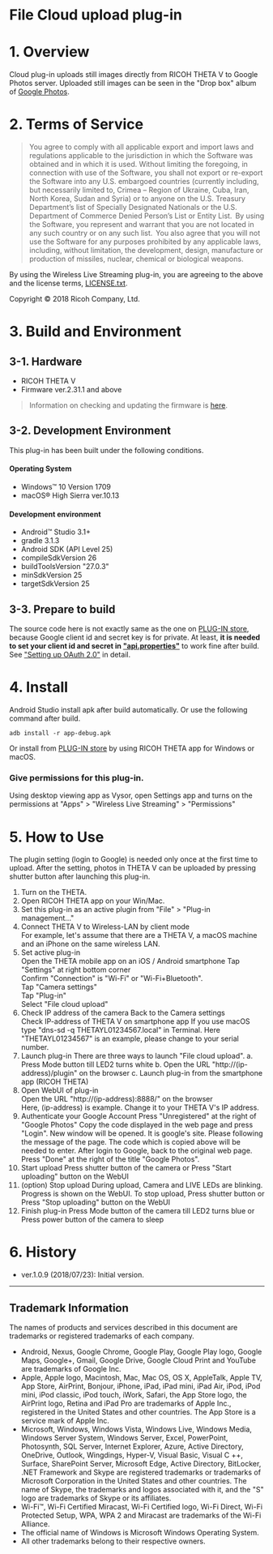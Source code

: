 # File Cloud upload plug-in

# 1. Overview
Cloud plug-in uploads still images directly from RICOH THETA V to Google Photos server.
Uploaded still images can be seen in the "Drop box" album of [Google Photos](https://photos.google.com/).

# 2. Terms of Service

> You agree to comply with all applicable export and import laws and regulations applicable to the jurisdiction in which the Software was obtained and in which it is used. Without limiting the foregoing, in connection with use of the Software, you shall not export or re-export the Software  into any U.S. embargoed countries (currently including, but necessarily limited to, Crimea – Region of Ukraine, Cuba, Iran, North Korea, Sudan and Syria) or  to anyone on the U.S. Treasury Department’s list of Specially Designated Nationals or the U.S. Department of Commerce Denied Person’s List or Entity List.  By using the Software, you represent and warrant that you are not located in any such country or on any such list.  You also agree that you will not use the Software for any purposes prohibited by any applicable laws, including, without limitation, the development, design, manufacture or production of missiles, nuclear, chemical or biological weapons.

By using the Wireless Live Streaming plug-in, you are agreeing to the above and the license terms, [LICENSE.txt](LICENSE.txt).

Copyright &copy; 2018 Ricoh Company, Ltd.

# 3. Build and Environment

## 3-1. Hardware

* RICOH THETA V
* Firmware ver.2.31.1 and above

> Information on checking and updating the firmware is [here](https://theta360.com/en/support/manual/v/content/pc/pc_09.html).

## 3-2.  Development Environment

This plug-in has been built under the following conditions.

#### Operating System

* Windows&trade; 10 Version 1709
* macOS&reg; High Sierra ver.10.13

#### Development environment

* Android&trade; Studio 3.1+
* gradle 3.1.3
* Android SDK (API Level 25)
* compileSdkVersion 26
* buildToolsVersion "27.0.3"
* minSdkVersion 25
* targetSdkVersion 25

## 3-3.  Prepare to build

The source code here is not exactly same as the one on [PLUG-IN store](https://pluginstore.theta360.com/plugins/com.theta360.cloudupload/), because Google client id and secret key is for private.
At least, **it is needed to set your client id and secret in ["api.properties"](https://github.com/ricohapi/theta-cloud-upload-plugin/blob/master/app/src/main/assets/api.properties)** to work fine after build.
See ["Setting up OAuth 2.0"](https://support.google.com/cloud/answer/6158849) in detail.

# 4. Install
Android Studio install apk after build automatically. Or use the following command after build.

```
adb install -r app-debug.apk
```

Or install from [PLUG-IN store](https://pluginstore.theta360.com/plugins/com.theta360.cloudupload/) by using RICOH THETA app for Windows or macOS.

### Give permissions for this plug-in.

Using desktop viewing app as Vysor, open Settings app and turns on the permissions at "Apps" > "Wireless Live Streaming" > "Permissions"

# 5. How to Use
The plugin setting (login to Google) is needed only once at the first time to upload.
After the setting, photos in THETA V can be uploaded by pressing shutter button after launching this plug-in.


1. Turn on the THETA.
2. Open RICOH THETA app on your Win/Mac.
3. Set this plug-in as an active plugin from "File" > "Plug-in management..."
4. Connect THETA V to Wireless-LAN by client mode  
   For example, let's assume that there are a THETA V, a macOS machine and an iPhone on the same wireless LAN.  
5. Set active plug-in  
   Open the THETA mobile app on an iOS / Android smartphone
   Tap "Settings" at right bottom corner  
   Confirm "Connection" is "Wi-Fi" or "Wi-Fi+Bluetooth".  
   Tap "Camera settings"  
   Tap "Plug-in"  
   Select "File cloud upload"  
6. Check IP address of the camera
   Back to the Camera settings  
   Check IP-address of THETA V on smartphone app
   If you use macOS type "dns-sd -q THETAYL01234567.local" in Terminal. Here "THETAYL01234567" is an example, please change to your serial number.
7. Launch plug-in
   There are three ways to launch "File cloud upload".
   a. Press Mode button till LED2 turns white
   b. Open the URL "http://(ip-address)/plugin" on the browser
   c. Launch plug-in from the smartphone app (RICOH THETA)
8. Open WebUI of plug-in  
    Open the URL "http://(ip-address):8888/" on the browser   
    Here, (ip-address) is example. Change it to your THETA V's IP address.  
9. Authenticate your Google Account
    Press "Unregistered" at the right of "Google Photos"
    Copy the code displayed in the web page and press "Login".
    New window will be opened. It is google's site. Please following the message of the page. The code which is copied above will be needed to enter.
    After login to Google, back to the original web page.
    Press "Done" at the right of the title "Google Photos".
10. Start upload
    Press shutter button of the camera
     or
    Press "Start uploading" button on the WebUI
11. (option) Stop upload
    During upload, Camera and LIVE LEDs are blinking. Progress is shown on the WebUI.
    To stop upload,
    Press shutter button
     or
    Press "Stop uploading" button on the WebUI
12. Finish plug-in
    Press Mode button of the camera till LED2 turns blue
     or
    Press power button of the camera to sleep

# 6. History
* ver.1.0.9 (2018/07/23): Initial version.

---

## Trademark Information

The names of products and services described in this document are trademarks or registered trademarks of each company.

* Android, Nexus, Google Chrome, Google Play, Google Play logo, Google Maps, Google+, Gmail, Google Drive, Google Cloud Print and YouTube are trademarks of Google Inc.
* Apple, Apple logo, Macintosh, Mac, Mac OS, OS X, AppleTalk, Apple TV, App Store, AirPrint, Bonjour, iPhone, iPad, iPad mini, iPad Air, iPod, iPod mini, iPod classic, iPod touch, iWork, Safari, the App Store logo, the AirPrint logo, Retina and iPad Pro are trademarks of Apple Inc., registered in the United States and other countries. The App Store is a service mark of Apple Inc.
* Microsoft, Windows, Windows Vista, Windows Live, Windows Media, Windows Server System, Windows Server, Excel, PowerPoint, Photosynth, SQL Server, Internet Explorer, Azure, Active Directory, OneDrive, Outlook, Wingdings, Hyper-V, Visual Basic, Visual C ++, Surface, SharePoint Server, Microsoft Edge, Active Directory, BitLocker, .NET Framework and Skype are registered trademarks or trademarks of Microsoft Corporation in the United States and other countries. The name of Skype, the trademarks and logos associated with it, and the "S" logo are trademarks of Skype or its affiliates.
* Wi-Fi™, Wi-Fi Certified Miracast, Wi-Fi Certified logo, Wi-Fi Direct, Wi-Fi Protected Setup, WPA, WPA 2 and Miracast are trademarks of the Wi-Fi Alliance.
* The official name of Windows is Microsoft Windows Operating System.
* All other trademarks belong to their respective owners.
